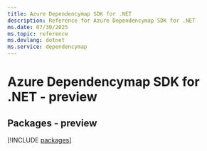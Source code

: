```yaml
---
title: Azure Dependencymap SDK for .NET
description: Reference for Azure Dependencymap SDK for .NET
ms.date: 07/30/2025
ms.topic: reference
ms.devlang: dotnet
ms.service: dependencymap
---
```

# Azure Dependencymap SDK for .NET - preview
## Packages - preview
[!INCLUDE [packages](dependencymap-index.md)]